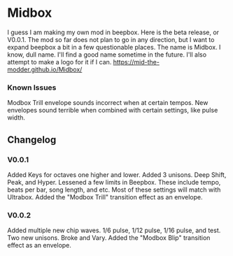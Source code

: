 # Midbox
I guess I am making my own mod in beepbox. Here is the beta release, or V0.0.1.
The mod so far does not plan to go in any direction, but I want to expand beepbox a bit in a few questionable places.
The name is Midbox. I know, dull name. I'll find a good name sometime in the future. I'll also attempt to make a logo for it if I can.
https://mid-the-modder.github.io/Midbox/
### Known Issues
Modbox Trill envelope sounds incorrect when at certain tempos.
New envelopes sound terrible when combined with certain settings, like pulse width.
## Changelog
### V0.0.1
Added Keys for octaves one higher and lower.
Added 3 unisons. Deep Shift, Peak, and Hyper.
Lessened a few limits in Beepbox. These include tempo, beats per bar, song length, and etc. Most of these settings will match with Ultrabox.
Added the "Modbox Trill" transition effect as an envelope.

### V0.0.2
Added multiple new chip waves. 1/6 pulse, 1/12 pulse, 1/16 pulse, and test.
Two new unisons. Broke and Vary.
Added the "Modbox Blip" transition effect as an envelope.
